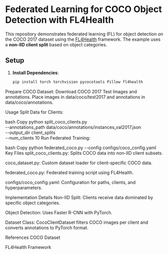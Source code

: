 # Federated Learning for COCO Object Detection with FL4Health

This repository demonstrates federated learning (FL) for object detection on the COCO 2017 dataset using the [FL4Health](https://github.com/VectorInstitute/FL4Health) framework. 
The example uses a **non-IID client split** based on object categories.
## Setup
1. **Install Dependencies**:
   ```bash
   pip install torch torchvision pycocotools Pillow fl4health
Prepare COCO Dataset:
Download COCO 2017 Test Images and annotations.
Place images in data/coco/test2017 and annotations in data/coco/annotations.

Usage
Split Data for Clients:

bash
Copy
python split_coco_clients.py \
  --annotations_path data/coco/annotations/instances_val2017.json \
  --output_dir client_splits \
  --num_clients 10
Run Federated Training:

bash
Copy
python federated_coco.py --config configs/coco_config.yaml
Key Files
split_coco_clients.py: Splits COCO data into non-IID client subsets.

coco_dataset.py: Custom dataset loader for client-specific COCO data.

federated_coco.py: Federated training script using FL4Health.

configs/coco_config.yaml: Configuration for paths, clients, and hyperparameters.

Implementation Details
Non-IID Split: Clients receive data dominated by specific object categories.

Object Detection: Uses Faster R-CNN with PyTorch.

Dataset Class: CocoClientDataset filters COCO images per client and converts annotations to PyTorch format.

References
COCO Dataset

FL4Health Framework

